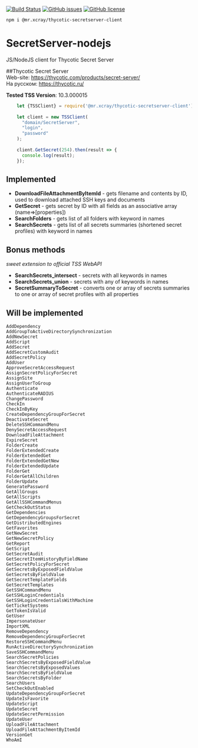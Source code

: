[![Build Status](https://travis-ci.org/Afigenius/SecretServer-nodejs.svg?branch=master)](https://travis-ci.org/Afigenius/SecretServer-nodejs)
[![GitHub issues](https://img.shields.io/github/issues/Afigenius/SecretServer-nodejs.svg?style=flat)](https://github.com/Afigenius/SecretServer-nodejs/issues)
[![GitHub license](https://img.shields.io/github/license/Afigenius/SecretServer-nodejs.svg?style=flat)](https://github.com/Afigenius/SecretServer-nodejs/blob/master/LICENSE)

    npm i @mr.xcray/thycotic-secretserver-client

# SecretServer-nodejs
JS/NodeJS client for Thycotic Secret Server  

##Thycotic Secret Server  
Web-site: https://thycotic.com/products/secret-server/  
На русском: https://thycotic.ru/


**Tested TSS Version**: 10.3.000015

```JavaScript
    let {TSSClient} = require('@mr.xcray/thycotic-secretserver-client');
      
    let client = new TSSClient(
      "domain/SecretServer", 
      "login", 
      "password"
    );
      
    client.GetSecret(254).then(result => {
      console.log(result);
    });
```

## Implemented
    
 - **DownloadFileAttachmentByItemId** - gets filename and contents by ID, used to download attached SSH keys and documents
 - **GetSecret** - gets secret by ID with all fields as an associative array (name=>[properties])
 - **SearchFolders** - gets list of all folders with keyword in names
 - **SearchSecrets** - gets list of all secrets summaries (shortened secret profiles) with keyword in names

## Bonus methods
*sweet extension to official TSS WebAPI*
 - **SearchSecrets_intersect** - secrets with all keywords in names
 - **SearchSecrets_union** - secrets with any of keywords in names
 - **SecretSummaryToSecret** - converts one or array of secrets summaries to one or array of secret profiles with all properties

## Will be implemented
    AddDependency
    AddGroupToActiveDirectorySynchronization
    AddNewSecret
    AddScript
    AddSecret
    AddSecretCustomAudit
    AddSecretPolicy
    AddUser
    ApproveSecretAccessRequest
    AssignSecretPolicyForSecret
    AssignSite
    AssignUserToGroup
    Authenticate
    AuthenticateRADIUS
    ChangePassword
    CheckIn
    CheckInByKey
    CreateDependencyGroupForSecret
    DeactivateSecret
    DeleteSSHCommandMenu
    DenySecretAccessRequest
    DownloadFileAttachment
    ExpireSecret
    FolderCreate
    FolderExtendedCreate
    FolderExtendedGet
    FolderExtendedGetNew
    FolderExtendedUpdate
    FolderGet
    FolderGetAllChildren
    FolderUpdate
    GeneratePassword
    GetAllGroups
    GetAllScripts
    GetAllSSHCommandMenus
    GetCheckOutStatus
    GetDependencies
    GetDependencyGroupsForSecret
    GetDistributedEngines
    GetFavorites
    GetNewSecret
    GetNewSecretPolicy
    GetReport
    GetScript
    GetSecretAudit
    GetSecretItemHistoryByFieldName
    GetSecretPolicyForSecret
    GetSecretsByExposedFieldValue
    GetSecretsByFieldValue
    GetSecretTemplateFields
    GetSecretTemplates
    GetSSHCommandMenu
    GetSSHLoginCredentials
    GetSSHLoginCredentialsWithMachine
    GetTicketSystems
    GetTokenIsValid
    GetUser
    ImpersonateUser
    ImportXML
    RemoveDependency
    RemoveDependencyGroupForSecret
    RestoreSSHCommandMenu
    RunActiveDirectorySynchronization
    SaveSSHCommandMenu
    SearchSecretPolicies
    SearchSecretsByExposedFieldValue
    SearchSecretsByExposedValues
    SearchSecretsByFieldValue
    SearchSecretsByFolder
    SearchUsers
    SetCheckOutEnabled
    UpdateDependencyGroupForSecret
    UpdateIsFavorite
    UpdateScript
    UpdateSecret
    UpdateSecretPermission
    UpdateUser
    UploadFileAttachment
    UploadFileAttachmentByItemId
    VersionGet
    WhoAmI
